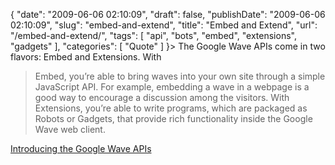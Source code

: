 {
    "date": "2009-06-06 02:10:09",
    "draft": false,
    "publishDate": "2009-06-06 02:10:09",
    "slug": "embed-and-extend",
    "title": "Embed and Extend",
    "url": "\/embed-and-extend\/",
    "tags": [
        "api",
        "bots",
        "embed",
        "extensions",
        "gadgets"
    ],
    "categories": [
        "Quote"
    ]
}> The Google Wave APIs come in two flavors: Embed and Extensions. With
> Embed, you’re able to bring waves into your own site through a simple
> JavaScript API. For example, embedding a wave in a webpage is a good
> way to encourage a discussion among the visitors. With Extensions,
> you’re able to write programs, which are packaged as Robots or
> Gadgets, that provide rich functionality inside the Google Wave web
> client.

[Introducing the Google Wave
APIs](http://googlewavedev.blogspot.com/2009/05/introducing-google-wave-apis-what-can.html)